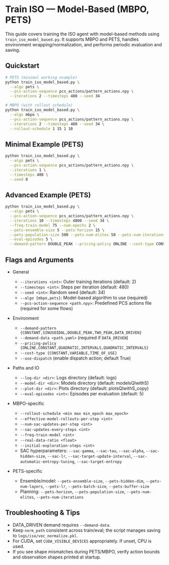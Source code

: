 # Train ISO — Model-Based (MBPO, PETS)

This guide covers training the ISO agent with model-based methods using `train_iso_model_based.py`. It supports MBPO and PETS, handles environment wrapping/normalization, and performs periodic evaluation and saving.

## Quickstart

```bash
# PETS (minimal working example)
python train_iso_model_based.py \
  --algo pets \
  --pcs-action-sequence pcs_actions/pattern_actions.npy \
  --iterations 2 --timesteps 480 --seed 34

# MBPO (with rollout schedule)
python train_iso_model_based.py \
  --algo mbpo \
  --pcs-action-sequence pcs_actions/pattern_actions.npy \
  --iterations 2 --timesteps 480 --seed 34 \
  --rollout-schedule 1 15 1 10
```

## Minimal Example (PETS)
```bash
python train_iso_model_based.py \
  --algo pets \
  --pcs-action-sequence pcs_actions/pattern_actions.npy \
  --iterations 1 \
  --timesteps 480 \
  --seed 0
```

## Advanced Example (PETS)
```bash
python train_iso_model_based.py \
  --algo pets \
  --pcs-action-sequence pcs_actions/pattern_actions.npy \
  --iterations 10 --timesteps 4800 --seed 34 \
  --freq-train-model 75 --num-epochs 2 \
  --pets-ensemble-size 5 --pets-horizon 15 \
  --pets-population-size 500 --pets-num-elites 50 --pets-num-iterations 5 \
  --eval-episodes 5 \
  --demand-pattern DOUBLE_PEAK --pricing-policy ONLINE --cost-type CONSTANT
```

## Flags and Arguments

- General
  - `--iterations <int>`: Outer training iterations (default: 2)
  - `--timesteps <int>`: Steps per iteration (default: 480)
  - `--seed <int>`: Random seed (default: 34)
  - `--algo {mbpo,pets}`: Model-based algorithm to use (required)
  - `--pcs-action-sequence <path.npy>`: Predefined PCS actions file (required for some flows)

- Environment
  - `--demand-pattern {CONSTANT,SINUSOIDAL,DOUBLE_PEAK,TWO_PEAK,DATA_DRIVEN}`
  - `--demand-data <path.yaml>` (required if `DATA_DRIVEN`)
  - `--pricing-policy {ONLINE,CONSTANT,QUADRATIC,INTERVALS,QUADRATIC_INTERVALS}`
  - `--cost-type {CONSTANT,VARIABLE,TIME_OF_USE}`
  - `--use-dispatch` (enable dispatch action; default True)

- Paths and IO
  - `--log-dir <dir>`: Logs directory (default: logs)
  - `--model-dir <dir>`: Models directory (default: modelsQIwithS)
  - `--plot-dir <dir>`: Plots directory (default: plotsQIwithS_copy)
  - `--eval-episodes <int>`: Episodes per evaluation (default: 5)

- MBPO-specific
  - `--rollout-schedule <min max min_epoch max_epoch>`
  - `--effective-model-rollouts-per-step <int>`
  - `--num-sac-updates-per-step <int>`
  - `--sac-updates-every-steps <int>`
  - `--freq-train-model <int>`
  - `--real-data-ratio <float>`
  - `--initial-exploration-steps <int>`
  - SAC hyperparameters: `--sac-gamma`, `--sac-tau`, `--sac-alpha`, `--sac-hidden-size`, `--sac-lr`, `--sac-target-update-interval`, `--sac-automatic-entropy-tuning`, `--sac-target-entropy`

- PETS-specific
  - Ensemble/model: `--pets-ensemble-size`, `--pets-hidden-dim`, `--pets-num-layers`, `--pets-lr`, `--pets-batch-size`, `--pets-buffer-size`
  - Planning: `--pets-horizon`, `--pets-population-size`, `--pets-num-elites`, `--pets-num-iterations`

## Troubleshooting & Tips
- DATA_DRIVEN demand requires `--demand-data`.
- Keep `norm_path` consistent across train/eval; the script manages saving to `logs/iso/vec_normalize.pkl`.
- For CUDA, set `CUDA_VISIBLE_DEVICES` appropriately. If unset, CPU is used.
- If you see shape mismatches during PETS/MBPO, verify action bounds and observation shapes printed at startup.

